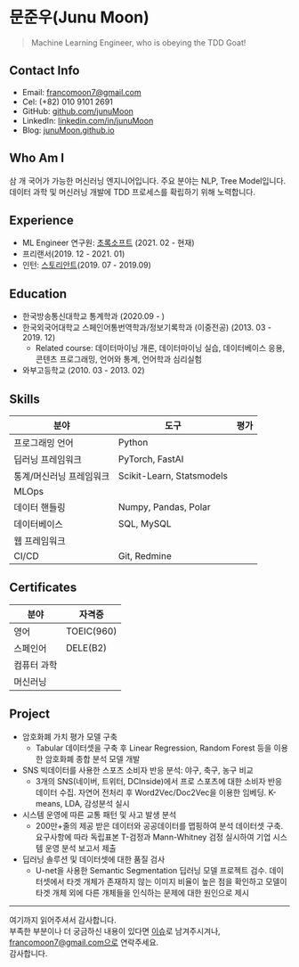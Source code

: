 # 문준우(Junu Moon)

> Machine Learning Engineer, who is obeying the TDD Goat!

## Contact Info

- Email: francomoon7@gmail.com
- Cel: (+82) 010 9101 2691
- GitHub: [github.com/junuMoon](https://github.com/junuMoon)
- LinkedIn: [linkedin.com/in/junuMoon](https://www.linkedin.com/in/junu-moon-589a80184/)
- Blog: [junuMoon.github.io](https://junumoon.github.io)

## Who Am I

삼 개 국어가 가능한 머신러닝 엔지니어입니다. 주요 분야는 NLP, Tree Model입니다. 데이터 과학 및 머신러닝 개발에 TDD 프로세스를 확립하기 위해 노력합니다. 

## Experience

- ML Engineer 연구원: [초록소프트](http://catchroad.com) (2021. 02 - 현재)
- 프리랜서(2019. 12 - 2021. 01)
- 인턴: [스토리안트](http://storyant.com)(2019. 07 - 2019.09)

## Education

- 한국방송통신대학교 통계학과 (2020.09 - )
- 한국외국어대학교  스페인어통번역학과/정보기록학과 (이중전공) (2013. 03 - 2019. 12)
  - Related course: 데이터마이닝 개론, 데이터마이닝 실습, 데이터베이스 응용, 콘텐츠 프로그래밍, 언어와 통계, 언어학과 심리실험
- 와부고등학교 (2010. 03 - 2013. 02)

## Skills

| 분야                     | 도구                      | 평가 |
| ------------------------ | ------------------------- | ---- |
| 프로그래밍 언어          | Python                    |      |
| 딥러닝 프레임워크        | PyTorch, FastAI           |      |
| 통계/머신러닝 프레임워크 | Scikit-Learn, Statsmodels |      |
| MLOps                    |                           |      |
| 데이터 핸들링            | Numpy, Pandas, Polar      |      |
| 데이터베이스             | SQL, MySQL                |      |
| 웹 프레임워크            |                           |      |
| CI/CD                    | Git, Redmine              |      |

## Certificates

| 분야        | 자격증     |
| ----------- | ---------- |
| 영어        | TOEIC(960) |
| 스페인어    | DELE(B2)   |
| 컴퓨터 과학 |            |
| 머신러닝    |            |


## Project

- 암호화폐 가치 평가 모델 구축
  - Tabular 데이터셋을 구축 후 Linear Regression, Random Forest 등을 이용한 암호화폐 종합 분석 모델 개발
- SNS 빅데이터를 사용한 스포츠 소비자 반응 분석: 야구, 축구, 농구 비교
  - 3개의 SNS(네이버, 트위터, DCInside)에서 프로 스포츠에 대한 소비자 반응 데이터 수집. 자연어 전처리 후 Word2Vec/Doc2Vec을 이용한 임베딩. K-means, LDA, 감성분석 실시
- 시스템 운영에 따른 교통 패턴 및 사고 발생 분석
  - 200만+줄의 제공 받은 데이터와 공공데이터를 맵핑하여 분석 데이터셋 구축. 요구사항에 따라 독립표본 T-검정과 Mann-Whitney 검정 실시하여 기업 시스템 운영 분석 보고서 제출
- 딥러닝 솔루션 및 데이터셋에 대한 품질 검사
  - U-net을 사용한 Semantic Segmentation 딥러닝 모델 프로젝트 검수. 데이터셋에서 타겟 개체가 존재하지 않는 이미지 비율이 높은 점을 확인하고 모델이 타겟 개체 외에 다른 개체들을 인식하는 문제에 대한 원인으로 제시


----

여기까지 읽어주셔서 감사합니다. <br/>
부족한 부분이나 더 궁금하신 내용이 있다면 [이슈](https://github.com/junuMoon/RESUME/issues)로 남겨주시겨나, francomoon7@gmail.com으로 연락주세요.<br/>
감사합니다.


